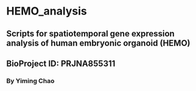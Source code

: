 # HEMO_analysis
## Scripts for spatiotemporal gene expression analysis of human embryonic organoid (HEMO)
## BioProject ID: PRJNA855311
### By Yiming Chao
